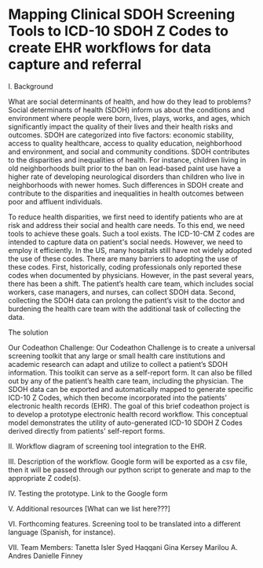 # Mapping Clinical SDOH Screening Tools to ICD-10 SDOH Z Codes to create EHR workflows for data capture and referral

I.	Background

What are social determinants of health, and how do they lead to problems?
Social determinants of health (SDOH) inform us about the conditions and environment where people were born, lives, plays, works, and ages, which significantly impact the quality of their lives and their health risks and outcomes. SDOH are categorized into five factors: economic stability, access to quality healthcare, access to quality education, neighborhood and environment, and social and community conditions. SDOH contributes to the disparities and inequalities of health. For instance, children living in old neighborhoods built prior to the ban on lead-based paint use have a higher rate of developing neurological disorders than children who live in neighborhoods with newer homes. Such differences in SDOH create and contribute to the disparities and inequalities in health outcomes between poor and affluent individuals. 

To reduce health disparities, we first need to identify patients who are at risk and address their social and health care needs. To this end, we need tools to achieve these goals. Such a tool exists. The ICD-10-CM Z codes are intended to capture data on patient's social needs. However, we need to employ it efficiently. In the US, many hospitals still have not widely adopted the use of these codes. There are many barriers to adopting the use of these codes. First, historically, coding professionals only reported these codes when documented by physicians. However, in the past several years, there has been a shift. The patient’s health care team, which includes social workers, case managers, and nurses, can collect SDOH data. Second, collecting the SDOH data can prolong the patient’s visit to the doctor and burdening the health care team with the additional task of collecting the data.

The solution

Our Codeathon Challenge:
Our Codeathon Challenge is to create a universal screening toolkit that any large or small health care institutions and academic research can adapt and utilize to collect a patient’s SDOH information. This toolkit can serve as a self-report form. It can also be filled out by any of the patient’s health care team, including the physician. The SDOH data can be exported and automatically mapped to generate specific ICD-10 Z Codes, which then become incorporated into the patients’ electronic health records (EHR). The goal of this brief codeathon project is to develop a prototype electronic health record workflow. This conceptual model demonstrates the utility of auto-generated ICD-10 SDOH Z Codes derived directly from patients' self-report forms.

II.	Workflow diagram of screening tool integration to the EHR.

III.	Description of the workflow. 
Google form will be exported as a csv file, then it will be passed through our python script to generate and map to the appropriate Z code(s).

IV.	Testing the prototype. Link to the Google form

V.	Additional resources [What can we list here???]

VI.	Forthcoming features. 
Screening tool to be translated into a different language (Spanish, for instance).

VII.	Team Members:
Tanetta Isler
Syed Haqqani
Gina Kersey
Marilou A. Andres
Danielle Finney

